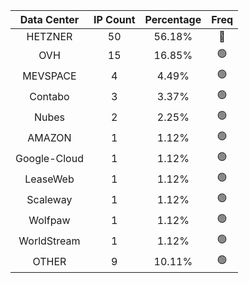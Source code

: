 | Data Center | IP Count | Percentage | Freq |
|:------------:|:--------:|:-----------:|:-----:|
| HETZNER | 50 | 56.18% | 🔴 |
| OVH | 15 | 16.85% | 🟢 |
| MEVSPACE | 4 | 4.49% | 🟢 |
| Contabo | 3 | 3.37% | 🟢 |
| Nubes | 2 | 2.25% | 🟢 |
| AMAZON | 1 | 1.12% | 🟢 |
| Google-Cloud | 1 | 1.12% | 🟢 |
| LeaseWeb | 1 | 1.12% | 🟢 |
| Scaleway | 1 | 1.12% | 🟢 |
| Wolfpaw | 1 | 1.12% | 🟢 |
| WorldStream | 1 | 1.12% | 🟢 |
| OTHER | 9 | 10.11% | 🟢 |